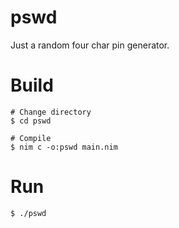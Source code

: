 # pswd
Just a random four char pin generator.

# Build

```shell
# Change directory
$ cd pswd

# Compile
$ nim c -o:pswd main.nim
```

# Run

```shell
$ ./pswd
```
